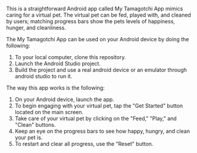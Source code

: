 
This is a  straightforward Android app called My Tamagotchi App mimics caring for a virtual pet. The virtual pet can be fed, played with, and cleaned by users; matching progress bars show the pets levels of happiness, hunger, and cleanliness.

The My Tamagotchi App can be used on your Android device by doing the following:
1. To your local computer, clone this repository.
2. Launch the Android Studio project.
3. Build the project and use a real android device or an emulator through android studio to run it.

The way this app works is the following:
1. On your Android device, launch the app.
2. To begin engaging with your virtual pet, tap the "Get Started" button located on the main screen.
3. Take care of  your virtual pet by clicking on the "Feed," "Play," and "Clean" buttons.
4. Keep an eye on the progress bars to see how happy, hungry, and clean your pet is.
5. To restart and clear all progress, use the "Reset" button.



